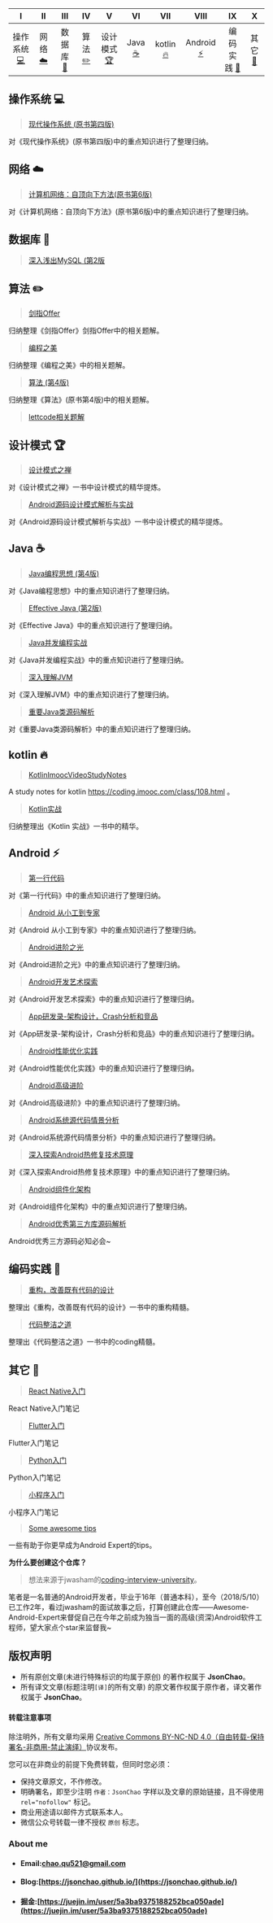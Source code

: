 | Ⅰ | Ⅱ | Ⅲ | Ⅳ | Ⅴ | Ⅵ | Ⅶ | Ⅷ | Ⅸ | Ⅹ |
| :--------: | :---------: | :---------: | :---------: | :---------: | :---------:| :---------: | :-------: | :-------:| :------:|
| 操作系统 [:computer:](#操作系统-computer) | 网络 [:cloud:](#网络-cloud) | 数据库 [:floppy_disk:](#数据库-floppy_disk) | 算法 [:pencil2:](#算法-pencil2) | 设计模式 [:trophy:](#设计模式-trophy) | Java [:coffee:](#Java-coffee) | kotlin [:fire:](#kotlin-fire) | Android [:zap:](#Android-zap) | 编码实践 [:speak_no_evil:](#编码实践-speak_no_evil) | 其它 [:muscle:](其它-muscle) |

## 操作系统 :computer:

> [现代操作系统 (原书第四版)]()

对《现代操作系统》(原书第四版)中的重点知识进行了整理归纳。

## 网络 :cloud:

> [计算机网络：自顶向下方法(原书第6版)]()

对《计算机网络：自顶向下方法》(原书第6版)中的重点知识进行了整理归纳。

## 数据库 :floppy_disk:

> [深入浅出MySQL (第2版]()

## 算法 :pencil2:

> [剑指Offer]()

归纳整理《剑指Offer》剑指Offer中的相关题解。

> [编程之美]()

归纳整理《编程之美》中的相关题解。

> [算法 (第4版)]()

归纳整理《算法》(原书第4版)中的相关题解。

> [lettcode相关题解]()

## 设计模式 :trophy:

> [设计模式之禅]()

对《设计模式之禅》一书中设计模式的精华提炼。

> [Android源码设计模式解析与实战]()

对《Android源码设计模式解析与实战》一书中设计模式的精华提炼。

## Java :coffee:

> [Java编程思想 (第4版)]()

对《Java编程思想》中的重点知识进行了整理归纳。

> [Effective Java (第2版)]()

对《Effective Java》中的重点知识进行了整理归纳。

> [Java并发编程实战]()

对《Java并发编程实战》中的重点知识进行了整理归纳。

> [深入理解JVM]()

对《深入理解JVM》中的重点知识进行了整理归纳。

> [重要Java类源码解析]()

对《重要Java类源码解析》中的重点知识进行了整理归纳。

## kotlin :fire:

> [KotlinImoocVideoStudyNotes]()

A study notes for kotlin https://coding.imooc.com/class/108.html 。

> [Kotlin实战]()

归纳整理出《Kotlin 实战》一书中的精华。

## Android :zap:

> [第一行代码]()

对《第一行代码》中的重点知识进行了整理归纳。

> [Android 从小工到专家]()

对《Android 从小工到专家》中的重点知识进行了整理归纳。

> [Android进阶之光]()

对《Android进阶之光》中的重点知识进行了整理归纳。

> [Android开发艺术探索]()

对《Android开发艺术探索》中的重点知识进行了整理归纳。

> [App研发录-架构设计，Crash分析和竞品]()

对《App研发录-架构设计，Crash分析和竞品》中的重点知识进行了整理归纳。

> [Android性能优化实践]()

对《Android性能优化实践》中的重点知识进行了整理归纳。

> [Android高级进阶]()

对《Android高级进阶》中的重点知识进行了整理归纳。

> [Android系统源代码情景分析]()

对《Android系统源代码情景分析》中的重点知识进行了整理归纳。

> [深入探索Android热修复技术原理]()

对《深入探索Android热修复技术原理》中的重点知识进行了整理归纳。

> [Android组件化架构]()

对《Android组件化架构》中的重点知识进行了整理归纳。

> [Android优秀第三方库源码解析]()

Android优秀三方源码必知必会~

## 编码实践 :speak_no_evil:

> [重构，改善既有代码的设计]()

整理出《重构，改善既有代码的设计》一书中的重构精髓。

> [代码整洁之道]()

整理出《代码整洁之道》一书中的coding精髓。

## 其它 :muscle:

> [React Native入门]()

React Native入门笔记

> [Flutter入门]()

Flutter入门笔记

> [Python入门]()

Python入门笔记

> [小程序入门]()

小程序入门笔记

> [Some awesome tips](https://jsonchao.github.io/2018/04/22/Some%20awesome%20tips)

一些有助于你更早成为Android Expert的tips。

**为什么要创建这个仓库？**

> 想法来源于jwasham的[coding-interview-university](https://github.com/jwasham/coding-interview-university)。

笔者是一名普通的Android开发者，毕业于16年（普通本科），至今（2018/5/10）已工作2年，看过jwasham的面试故事之后，打算创建此仓库——Awesome-Android-Expert来督促自己在今年之前成为独当一面的高级(资深)Android软件工程师，望大家点个star来监督我~

## 版权声明

* 所有原创文章(未进行特殊标识的均属于原创) 的著作权属于 **JsonChao**。
* 所有译文文章(标题注明`[译]`的所有文章) 的原文著作权属于原作者，译文著作权属于 **JsonChao**。

#### 转载注意事项

除注明外，所有文章均采用 [Creative Commons BY-NC-ND 4.0（自由转载-保持署名-非商用-禁止演绎）](http://creativecommons.org/licenses/by-nc-nd/4.0/deed.zh)协议发布。

您可以在非商业的前提下免费转载，但同时您必须：

* 保持文章原文，不作修改。
* 明确署名，即至少注明 `作者：JsonChao` 字样以及文章的原始链接，且不得使用 `rel="nofollow"` 标记。
* 商业用途请以邮件方式联系本人。
* 微信公众号转载一律不授权 `原创` 标志。

### About me

- #### Email:[chao.qu521@gmail.com]()
- #### Blog:[https://jsonchao.github.io/](https://jsonchao.github.io/)
- #### 掘金:[https://juejin.im/user/5a3ba9375188252bca050ade](https://juejin.im/user/5a3ba9375188252bca050ade)

